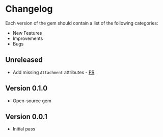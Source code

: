 # Changelog

Each version of the gem should contain a list of the following categories:
- New Features
- Improvements
- Bugs

## Unreleased
- Add missing `Attachment` attributes - [PR](https://github.com/daisybill/daisybill_api/pull/46)

## Version 0.1.0
- Open-source gem

## Version 0.0.1
- Initial pass

